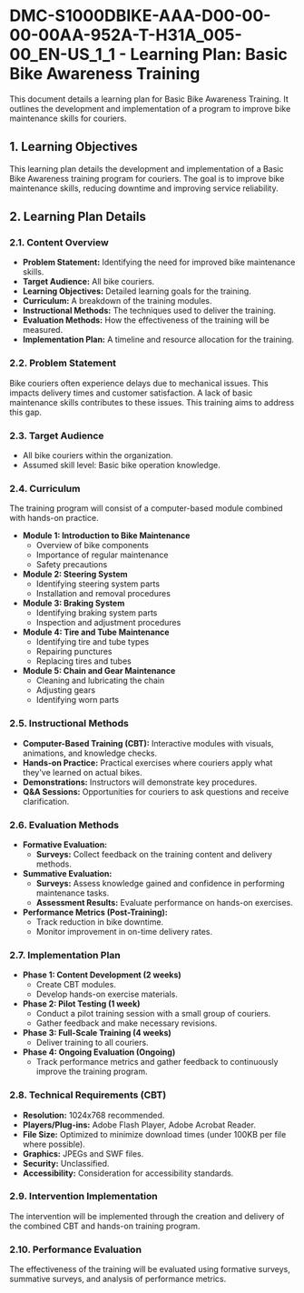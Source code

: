 # DMC-S1000DBIKE-AAA-D00-00-00-00AA-952A-T-H31A_005-00_EN-US_1_1 - Learning Plan: Basic Bike Awareness Training

This document details a learning plan for Basic Bike Awareness Training. It outlines the development and implementation of a program to improve bike maintenance skills for couriers.

## 1. Learning Objectives

This learning plan details the development and implementation of a Basic Bike Awareness training program for couriers. The goal is to improve bike maintenance skills, reducing downtime and improving service reliability.

## 2. Learning Plan Details

### 2.1. Content Overview

*   **Problem Statement:** Identifying the need for improved bike maintenance skills.
*   **Target Audience:** All bike couriers.
*   **Learning Objectives:** Detailed learning goals for the training.
*   **Curriculum:** A breakdown of the training modules.
*   **Instructional Methods:** The techniques used to deliver the training.
*   **Evaluation Methods:** How the effectiveness of the training will be measured.
*   **Implementation Plan:** A timeline and resource allocation for the training.

### 2.2. Problem Statement

Bike couriers often experience delays due to mechanical issues. This impacts delivery times and customer satisfaction. A lack of basic maintenance skills contributes to these issues. This training aims to address this gap.

### 2.3. Target Audience

*   All bike couriers within the organization.
*   Assumed skill level: Basic bike operation knowledge.

### 2.4. Curriculum

The training program will consist of a computer-based module combined with hands-on practice.

*   **Module 1: Introduction to Bike Maintenance**
    *   Overview of bike components
    *   Importance of regular maintenance
    *   Safety precautions
*   **Module 2: Steering System**
    *   Identifying steering system parts
    *   Installation and removal procedures
*   **Module 3: Braking System**
    *   Identifying braking system parts
    *   Inspection and adjustment procedures
*   **Module 4: Tire and Tube Maintenance**
    *   Identifying tire and tube types
    *   Repairing punctures
    *   Replacing tires and tubes
*   **Module 5: Chain and Gear Maintenance**
    *   Cleaning and lubricating the chain
    *   Adjusting gears
    *   Identifying worn parts

### 2.5. Instructional Methods

*   **Computer-Based Training (CBT):** Interactive modules with visuals, animations, and knowledge checks.
*   **Hands-on Practice:** Practical exercises where couriers apply what they've learned on actual bikes.
*   **Demonstrations:** Instructors will demonstrate key procedures.
*   **Q&A Sessions:** Opportunities for couriers to ask questions and receive clarification.

### 2.6. Evaluation Methods

*   **Formative Evaluation:**
    *   **Surveys:** Collect feedback on the training content and delivery methods.
*   **Summative Evaluation:**
    *   **Surveys:** Assess knowledge gained and confidence in performing maintenance tasks.
    *   **Assessment Results:** Evaluate performance on hands-on exercises.
*   **Performance Metrics (Post-Training):**
    *   Track reduction in bike downtime.
    *   Monitor improvement in on-time delivery rates.

### 2.7. Implementation Plan

*   **Phase 1: Content Development (2 weeks)**
    *   Create CBT modules.
    *   Develop hands-on exercise materials.
*   **Phase 2: Pilot Testing (1 week)**
    *   Conduct a pilot training session with a small group of couriers.
    *   Gather feedback and make necessary revisions.
*   **Phase 3: Full-Scale Training (4 weeks)**
    *   Deliver training to all couriers.
*   **Phase 4: Ongoing Evaluation (Ongoing)**
    *   Track performance metrics and gather feedback to continuously improve the training program.

### 2.8. Technical Requirements (CBT)

*   **Resolution:** 1024x768 recommended.
*   **Players/Plug-ins:** Adobe Flash Player, Adobe Acrobat Reader.
*   **File Size:** Optimized to minimize download times (under 100KB per file where possible).
*   **Graphics:** JPEGs and SWF files.
*   **Security:** Unclassified.
*   **Accessibility:** Consideration for accessibility standards.

### 2.9. Intervention Implementation

The intervention will be implemented through the creation and delivery of the combined CBT and hands-on training program.

### 2.10. Performance Evaluation

The effectiveness of the training will be evaluated using formative surveys, summative surveys, and analysis of performance metrics.